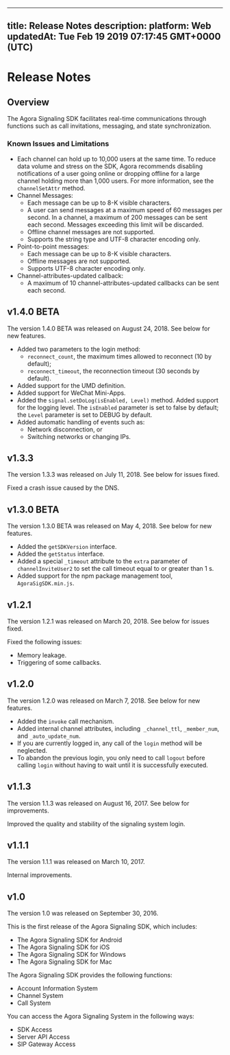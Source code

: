 
---
title: Release Notes
description: 
platform: Web
updatedAt: Tue Feb 19 2019 07:17:45 GMT+0000 (UTC)
---
# Release Notes
## Overview

The Agora Signaling SDK facilitates real-time communications through functions such as call invitations, messaging, and state synchronization.

### Known Issues and Limitations

-   Each channel can hold up to 10,000 users at the same time. To reduce data volume and stress on the SDK, Agora recommends disabling notifications of a user going online or dropping offline for a large channel holding more than 1,000 users. For more information, see the `channelSetAttr` method. 
-   Channel Messages:
    -   Each message can be up to 8-K visible characters.
    -   A user can send messages at a maximum speed of 60 messages per second. In a channel, a maximum of 200 messages can be sent each second. Messages exceeding this limit will be discarded. 
    -   Offline channel messages are not supported.
    -   Supports the string type and UTF-8 character encoding only.
-   Point-to-point messages:
    -   Each message can be up to 8-K visible characters.
    -   Offline messages are not supported.
    -   Supports UTF-8 character encoding only.
-   Channel-attributes-updated callback:
    -   A maximum of 10 channel-attributes-updated callbacks can be sent each second.

## v1.4.0 BETA

The version 1.4.0 BETA was released on August 24, 2018. See below for new features.

-   Added two parameters to the login method:
    -   <code>reconnect_count</code>, the maximum times allowed to reconnect (10 by default);
    -   <code>reconnect_timeout</code>, the reconnection timeout (30 seconds by default).
-   Added support for the UMD definition.
-   Added support for WeChat Mini-Apps.
-   Added the <code>signal.setDoLog(isEnabled, Level)</code> method. Added support for the logging level. The <code>isEnabled</code> parameter is set to false by default; the <code>Level</code> parameter is set to DEBUG by default.
-   Added automatic handling of events such as:
    -   Network disconnection, or
    -   Switching networks or changing IPs.


## v1.3.3

The version 1.3.3 was released on July 11, 2018. See below for issues fixed.

Fixed a crash issue caused by the DNS.

## v1.3.0 BETA

The version 1.3.0 BETA was released on May 4, 2018. See below for new features.

-   Added the <code>getSDKVersion</code> interface.
-   Added the <code>getStatus</code> interface.
-   Added a special <code>_timeout</code> attribute to the <code>extra</code> parameter of <code>channelInviteUser2</code> to set the call timeout equal to or greater than 1 s.
-   Added support for the npm package management tool, `AgoraSigSDK.min.js`.


## v1.2.1

The version 1.2.1 was released on March 20, 2018. See below for issues fixed.

Fixed the following issues:

-   Memory leakage.
-   Triggering of some callbacks.


## v1.2.0

The version 1.2.0 was released on March 7, 2018. See below for new features.

-   Added the <code>invoke</code> call mechanism.
-   Added internal channel attributes, including` _channel_ttl`, `_member_num`, and `_auto_update_num`.
-   If you are currently logged in, any call of the <code>login</code> method will be neglected.
-   To abandon the previous login, you only need to call <code>logout</code> before calling <code>login</code> without having to wait until it is successfully executed.


## v1.1.3

The version 1.1.3 was released on August 16, 2017. See below for improvements.

Improved the quality and stability of the signaling system login.

## v1.1.1

The version 1.1.1 was released on March 10, 2017.

Internal improvements.

## v1.0 

The version 1.0 was released on September 30, 2016.

This is the first release of the Agora Signaling SDK, which includes:

-   The Agora Signaling SDK for Android
-   The Agora Signaling SDK for iOS
-   The Agora Signaling SDK for Windows
-   The Agora Signaling SDK for Mac


The Agora Signaling SDK provides the following functions:

-   Account Information System
-   Channel System
-   Call System


You can access the Agora Signaling System in the following ways:

-   SDK Access
-   Server API Access
-   SIP Gateway Access





